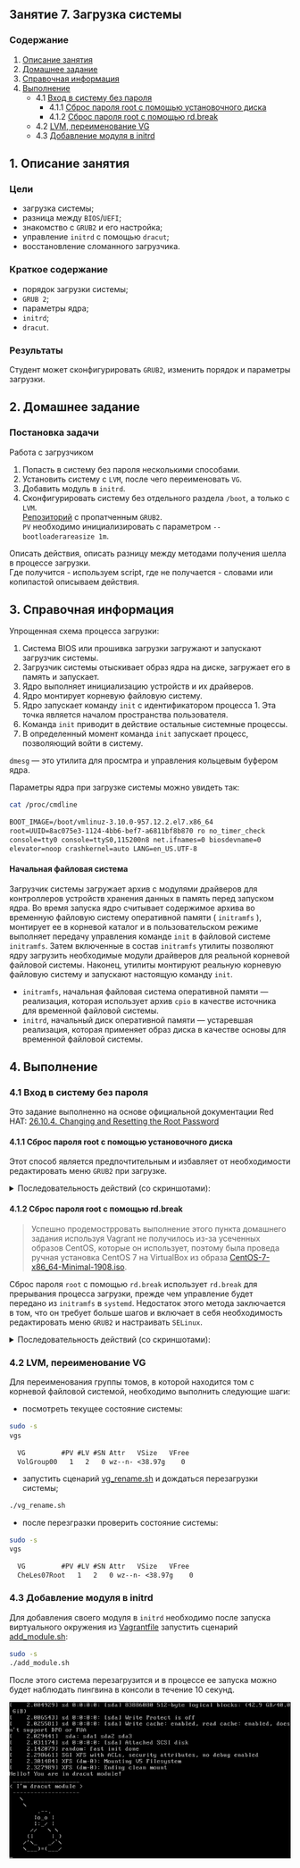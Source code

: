 ## Занятие 7. Загрузка системы  
### Содержание
1. [Описание занятия](#description)  
2. [Домашнее задание](#homework)  
3. [Справочная информация](#info)  
4. [Выполнение](#exec)  
    - 4.1 [Вход в систему без пароля](#nopass)  
        - 4.1.1 [Сброс пароля root с помощью установочного диска](#bootcd)  
        - 4.1.2 [Сброс пароля root с помощью rd.break](#rdbreak)  
    - 4.2 [LVM, переименование VG](#lvm)
    - 4.3 [Добавление модуля в initrd](#initrd)       

## 1. Описание занятия <a name="description"></a>
### Цели
- загрузка системы;  
- разница между `BIOS`/`UEFI`;  
- знакомство с `GRUB2` и его настройка;    
- управление `initrd` с помощью `dracut`;  
- восстановление сломанного загрузчика.  

### Краткое содержание    
- порядок загрузки системы;  
- `GRUB 2`;  
- параметры ядра;  
- `initrd`;  
- `dracut`.  

### Результаты  
Студент может сконфигурировать `GRUB2`, изменить порядок и параметры загрузки.

## 2. Домашнее задание  <a name="homework"></a>
### Постановка задачи  
Работа с загрузчиком
1) Попасть в систему без пароля несколькими способами.  
2) Установить систему с `LVM`, после чего переименовать `VG`.  
3) Добавить модуль в `initrd`.  
4) Сконфигурировать систему без отдельного раздела `/boot`, а только с `LVM`.  
[Репозиторий](https://yum.rumyantsev.com/centos/7/x86_64/) с пропатченным `GRUB2`.  
`PV` необходимо инициализировать с параметром `--bootloaderareasize 1m`.  

Описать действия, описать разницу между методами получения шелла в процессе загрузки.  
Где получится - используем script, где не получается - словами или копипастой описываем действия.

## 3. Справочная информация <a name="info"></a>  

Упрощенная схема процесса загрузки:  
1) Система BIOS или прошивка загрузки загружают и запускают загрузчик системы.  
2) Загрузчик системы отыскивает образ ядра на диске, загружает его в память и запускает.  
3) Ядро выполняет инициализацию устройств и их драйверов.  
4) Ядро монтирует корневую файловую систему.  
5) Ядро запускает команду `init` с идентификатором процесса 1. Эта точка является началом пространства пользователя.  
6) Команда `init` приводит в действие остальные системные процессы.  
7) В определенный момент команда `init` запускает процесс, позволяющий войти в систему.

`dmesg` — это утилита для просмтра и управления кольцевым буфером ядра.


Параметры ядра при загрузке системы можно увидеть так:
```bash
cat /proc/cmdline
```
```console
BOOT_IMAGE=/boot/vmlinuz-3.10.0-957.12.2.el7.x86_64 root=UUID=8ac075e3-1124-4bb6-bef7-a6811bf8b870 ro no_timer_check console=tty0 console=ttyS0,115200n8 net.ifnames=0 biosdevname=0 elevator=noop crashkernel=auto LANG=en_US.UTF-8
```

#### Начальная файловая система
Загрузчик системы загружает архив с модулями драйверов для контроллеров устройств хранения данных в память перед запуском ядра. Во время запуска ядро считывает содержимое архива во временную файловую систему оперативной памяти ( `initramfs` ), монтирует ее в корневой каталог и в пользовательском режиме выполняет передачу управления команде `init` в файловой системе `initramfs`. Затем включенные в состав `initramfs` утилиты позволяют ядру загрузить необходимые модули драйверов для реальной корневой файловой системы. Наконец, утилиты монтируют реальную корневую файловую систему и запускают настоящую команду `init`.

- `initramfs`, начальная файловая система оперативной памяти — реализация, которая использует архив `cpio` в качестве источника для временной файловой системы.  
- `initrd`, начальный диск оперативной памяти — устаревшая реализация, которая применяет образ диска в качестве основы для временной файловой системы.

## 4. Выполнение <a name="exec"></a>  

### 4.1 Вход в систему без пароля  <a name="nopass"></a>  

Это задание выполненно на основе официальной документации Red HAT: [26.10.4. Changing and Resetting the Root Password](https://access.redhat.com/documentation/en-us/red_hat_enterprise_linux/7/html/system_administrators_guide/sec-terminal_menu_editing_during_boot#sec-Changing_and_Resetting_the_Root_Password)


#### 4.1.1 Сброс пароля root с помощью установочного диска <a name="bootcd"></a>  
Этот способ является предпочтительным и избавляет от необходимости редактировать меню `GRUB2` при загрузке.  


<details>
    <summary>Последовательность действий (со скриншотами):</summary>

- Необходимо загрузиться с установочного диска, например, [CentOS-7-x86_64-NetInstall-1908.iso](https://mirror.yandex.ru/centos/7.7.1908/isos/x86_64/CentOS-7-x86_64-NetInstall-1908.iso) ;  

- в предлагаемом меню нужно последовательно выбрать пункты &laquo;Choose Troubleshooting&raquo; и &laquo;Choose Rescue a CentOS System&raquo; ;  
![alt text](screenshots/les07-10.png)  
![alt text](screenshots/les07-11.png)  

- после подтверждения выбора пункта &laquo;Continue&raquo; появится доступ в командную оболочку.  
![alt text](screenshots/les07-12.png)  
![alt text](screenshots/les07-13.png)  

- Следующим шагом будет изменение корня файловой системы:
```bash
chroot /mnt/sysimage
```
![alt text](screenshots/les07-14.png)  

- после чего изменяется пароль супрепользователя:
```bash
passwd
```
и настраивается `SELinux`:
```bash
rm -f /.autorelabel
```
```bash
exit
exit
```

</details>

#### 4.1.2 Сброс пароля root с помощью rd.break <a name="rdbreak"></a>  
> Успешно продемострровать выполнение этого пункта домашнего задания используя Vagrant не получилось из-за усеченных образов CentOS, которые он использует, поэтому была проведа ручная установка CentOS 7 на VirtualBox из образа [CentOS-7-x86_64-Minimal-1908.iso](https://mirror.yandex.ru/centos/7.7.1908/isos/x86_64/CentOS-7-x86_64-Minimal-1908.iso).

Сброс пароля `root` с помощью `rd.break` использует `rd.break` для прерывания процесса загрузки, прежде чем управление будет передано из `initramfs` в `systemd`. Недостаток этого метода заключается в том, что он требует больше шагов и включает в себя необходимость редактировать меню `GRUB2` и настраивать `SELinux`.  

<details>
    <summary>Последовательность действий (со скриншотами):</summary>

- После старта системы необходимо в меню `GRUB2` выбрать ядро для загрузки и нажать `e`;  
![alt text](screenshots/les07-20.png)  

- Из строки, которая начинается параметром `linux16` (`linuxefi` для UEFI-систем ), удалить параемтры `rhgb` и `quiet` и в конце строки дописать параметр  
`rd.break enforcing=0`.  
Добавление параметра `inforcing = 0` позволяет исключить трудоемкий процесс перемаркировки `SELinux`. `Initramfs` остановится перед передачей управления ядру Linux, что позволит работать с корневой файловой системой.  
![alt text](screenshots/les07-21.png)  

- перезагрузить систему с измененными параметрами сочетанием клавиш `CTRL`+`X`, после чего появится приглашение `Initramfs`.  
![alt text](screenshots/les07-22.png)  

- Перемонтирование файловой системы с возможностью записи:  
```bash
mount -o remount,rw /sysroot
```
- Изменение корневой файловой системы:  
```bash
chroot /sysroot
```
- Изменение пароля суперпользователя:  
```bash
passwd
```
```console
Changing password for user root.
New password:
Retype new password:
passwd: all authentication tokens updated succesfully.
```
- Пермонтирование файловой системы в режим только для чтения:
```bash
mount -o remount,ro /
```
```bash
exit
exit
```
- восстановление контекста безопасности SELinux файла /etc/shadow:
```bash
restorecon /etc/shadow
setenforce 1
getenforce
```
```console
Enforcing
```

</details>
    
### 4.2 LVM, переименование VG  <a name="lvm"></a>  

Для переименования группы томов, в которой находится том с корневой файловой системой, необходимо выполнить следующие шаги:  
- посмотреть текущее состояние системы:
```bash
sudo -s
vgs
```
```console
  VG         #PV #LV #SN Attr   VSize   VFree
  VolGroup00   1   2   0 wz--n- <38.97g    0  
```

- запустить сценарий [vg_rename.sh](https://github.com/che-a/OTUS_LinuxAdministrator/blob/master/lesson_07/vg_rename.sh) и дождаться перезагрузки системы;  
```bash
./vg_rename.sh
```
- после перезгразки проверить состояние системы:  
```bash
sudo -s
vgs
```
```console
  VG         #PV #LV #SN Attr   VSize   VFree
  CheLes07Root   1   2   0 wz--n- <38.97g    0
```


### 4.3 Добавление модуля в initrd  <a name="initrd"></a>  

Для добавления своего модуля в `initrd` необходимо после запуска виртуального окружения из [Vagrantfile](https://github.com/che-a/OTUS_LinuxAdministrator/blob/master/lesson_07/Vagrantfile) запустить сценарий [add_module.sh](https://github.com/che-a/OTUS_LinuxAdministrator/blob/master/lesson_07/add_module.sh):
```bash
sudo -s
./add_module.sh
```
После этого система перезагрузится и в процессе ее запуска можно будет наблюдать пингвина в консоли в течение 10 секунд. 

![alt text](screenshots/les07-30.png)  
